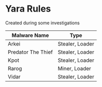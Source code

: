 # Yara Rules
Created during some investigations

| Malware Name | Type |
|--|--|
| Arkei | Stealer, Loader |
| Predator The Thief | Stealer, Loader |
| Kpot | Stealer, Loader |
| Rarog | Miner, Loader |
| Vidar | Stealer, Loader |

